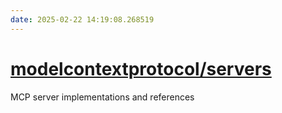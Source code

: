 ```yaml
---
date: 2025-02-22 14:19:08.268519
---
```


# [modelcontextprotocol/servers](https://github.com/modelcontextprotocol/servers)

MCP server implementations and references